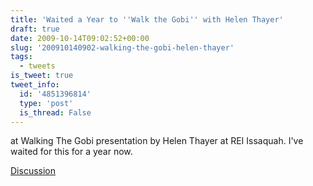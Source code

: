 ```yaml
---
title: 'Waited a Year to ''Walk the Gobi'' with Helen Thayer'
draft: true
date: 2009-10-14T09:02:52+00:00
slug: '200910140902-walking-the-gobi-helen-thayer'
tags:
  - tweets
is_tweet: true
tweet_info:
  id: '4851396814'
  type: 'post'
  is_thread: False
---
```




at Walking The Gobi presentation by Helen Thayer at REI Issaquah. I've waited for this for a year now.

[Discussion](https://x.com/sytelus/status/4851396814)
